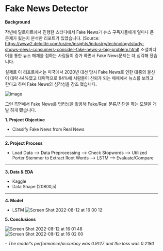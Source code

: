 # Fake News Detector

**Background**

작년에 딜로이트에서 진행한 스터디에서 Fake News가 뉴스 구독자들에게 얼마나 큰 문제가 됬는지 분석한 리포트가 있었습니다. (Source: https://www2.deloitte.com/us/en/insights/industry/technology/study-shows-news-consumers-consider-fake-news-a-big-problem.html)
소셜미디어를 통한 뉴스 매채를 접하는 사람들이 증가 하면서 Fake News문제는 더 심각해 젔습니다. 

실제로 이 리포트에서는 미국에서 2020년 대선 당시 Fake News로 인한 대중의 불신이 대략 44%였고 대략적으로 84%에 사람들이 신뢰가 되는 매채에서 뉴스를 보려고 한다고 하며 Fake News의 심각성을 강조 했습니다. 

![image](https://user-images.githubusercontent.com/60637777/184073743-a6882687-3f44-47df-bdaa-1f25e3cdfc9c.png)

그런 측면에서 Fake News를 딥러닝을 활용해 Fake/Real 분류/진단을 하는 모델을 개발 하게 됐습니다. 


**1. Project Objective**
- Classify Fake News from Real News
___
**2. Project Process**
- Load Data --> Data Preprocessing -—> Check Stopwords --> Utilized Porter Stemmer to Extract Root Words --> LSTM —> Evaluate/Compare
___
**3. Data & EDA**
- Kaggle
- Data Shape (20800,5)
___
**4. Model**
- LSTM
![Screen Shot 2022-08-12 at 16 00 12](https://user-images.githubusercontent.com/60637777/184301525-e91619c7-be5f-4adc-9cc7-49fec42da43a.png)

**5. Conclusions**

![Screen Shot 2022-08-12 at 16 01 48](https://user-images.githubusercontent.com/60637777/184301784-d41be81c-abc1-4cee-ab8e-8ebdcf8d769f.png)
![Screen Shot 2022-08-12 at 16 02 00](https://user-images.githubusercontent.com/60637777/184301814-39416ce5-8038-44b7-ba4f-340f337f554a.png)

*- The model's performance/accuracy was 0.9127 and the loss was 0.2180*

